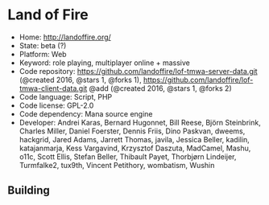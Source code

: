 # Land of Fire

- Home: http://landoffire.org/
- State: beta (?)
- Platform: Web
- Keyword: role playing, multiplayer online + massive
- Code repository: https://github.com/landoffire/lof-tmwa-server-data.git (@created 2016, @stars 1, @forks 1), https://github.com/landoffire/lof-tmwa-client-data.git @add (@created 2016, @stars 1, @forks 2)
- Code language: Script, PHP
- Code license: GPL-2.0
- Code dependency: Mana source engine
- Developer: Andrei Karas, Bernard Hugonnet, Bill Reese, Björn Steinbrink, Charles Miller, Daniel Foerster, Dennis Friis, Dino Paskvan, dweems, hackgrid, Jared Adams, Jarrett Thomas, javila, Jessica Beller, kadilin, katajanmarja, Kess Vargavind, Krzysztof Daszuta, MadCamel, Mashu, o11c, Scott Ellis, Stefan Beller, Thibault Payet, Thorbjørn Lindeijer, Turmfalke2, tux9th, Vincent Petithory, wombatism, Wushin

## Building
